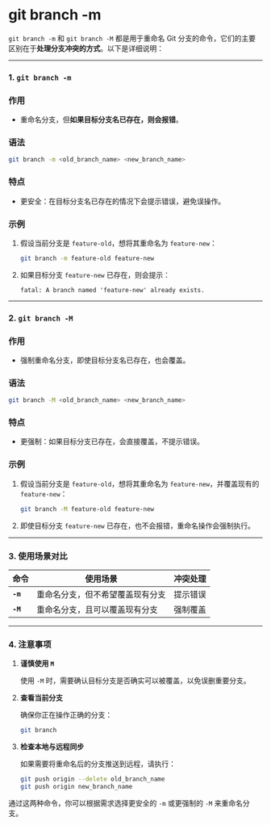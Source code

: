 # git branch -m

`git branch -m` 和 `git branch -M` 都是用于重命名 Git 分支的命令，它们的主要区别在于**处理分支冲突的方式**。以下是详细说明：

---

### **1. `git branch -m`**

### **作用**

- 重命名分支，但**如果目标分支名已存在，则会报错**。

### **语法**

```bash
git branch -m <old_branch_name> <new_branch_name>

```

### **特点**

- 更安全：在目标分支名已存在的情况下会提示错误，避免误操作。

### **示例**

1. 假设当前分支是 `feature-old`，想将其重命名为 `feature-new`：
    
    ```bash
    git branch -m feature-old feature-new
    
    ```
    
2. 如果目标分支 `feature-new` 已存在，则会提示：
    
    ```
    fatal: A branch named 'feature-new' already exists.
    
    ```
    

---

### **2. `git branch -M`**

### **作用**

- 强制重命名分支，即使目标分支名已存在，也会覆盖。

### **语法**

```bash
git branch -M <old_branch_name> <new_branch_name>

```

### **特点**

- 更强制：如果目标分支已存在，会直接覆盖，不提示错误。

### **示例**

1. 假设当前分支是 `feature-old`，想将其重命名为 `feature-new`，并覆盖现有的 `feature-new`：
    
    ```bash
    git branch -M feature-old feature-new
    
    ```
    
2. 即使目标分支 `feature-new` 已存在，也不会报错，重命名操作会强制执行。

---

### **3. 使用场景对比**

| 命令 | 使用场景 | 冲突处理 |
| --- | --- | --- |
| **`-m`** | 重命名分支，但不希望覆盖现有分支 | 提示错误 |
| **`-M`** | 重命名分支，且可以覆盖现有分支 | 强制覆盖 |

---

### **4. 注意事项**

1. **谨慎使用 `M`**
    
    使用 `-M` 时，需要确认目标分支是否确实可以被覆盖，以免误删重要分支。
    
2. **查看当前分支**
    
    确保你正在操作正确的分支：
    
    ```bash
    git branch
    
    ```
    
3. **检查本地与远程同步**
    
    如果需要将重命名后的分支推送到远程，请执行：
    
    ```bash
    git push origin --delete old_branch_name
    git push origin new_branch_name
    
    ```
    

通过这两种命令，你可以根据需求选择更安全的 `-m` 或更强制的 `-M` 来重命名分支。